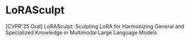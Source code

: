 # LoRASculpt
[CVPR'25 Oral] LoRASculpt: Sculpting LoRA for Harmonizing General and Specialized Knowledge in Multimodal Large Language Models
